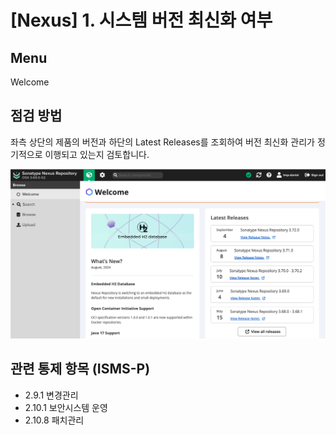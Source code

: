 # [Nexus] 1. 시스템 버전 최신화 여부

## Menu 
Welcome

## 점검 방법 
좌측 상단의 제품의 버전과 하단의 Latest Releases를 조회하여 버전 최신화 관리가 정기적으로 이행되고 있는지 검토합니다. 

![Welcome Latest Releases](images/latest-releases.png)

## 관련 통제 항목 (ISMS-P)
- 2.9.1 변경관리
- 2.10.1 보안시스템 운영
- 2.10.8 패치관리